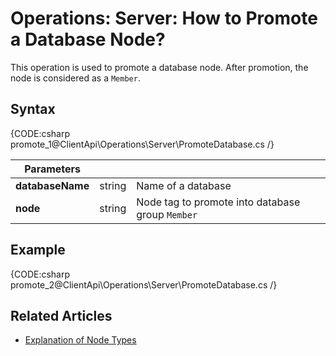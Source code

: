 # Operations: Server: How to Promote a Database Node?

This operation is used to promote a database node. After promotion, the node is considered as a `Member`. 

## Syntax

{CODE:csharp promote_1@ClientApi\Operations\Server\PromoteDatabase.cs /}

| Parameters | | |
| ------------- | ------------- | ----- |
| **databaseName** | string | Name of a database |
| **node** | string | Node tag to promote into database group `Member` |

## Example

{CODE:csharp promote_2@ClientApi\Operations\Server\PromoteDatabase.cs /}


## Related Articles

- [Explanation of Node Types](../../../studio/server/cluster/cluster-view#cluster-nodes-types) 
